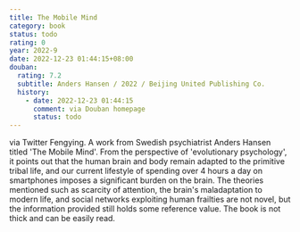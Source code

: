 ```yaml
---
title: The Mobile Mind
category: book
status: todo
rating: 0
year: 2022-9
date: 2022-12-23 01:44:15+08:00
douban:
  rating: 7.2
  subtitle: Anders Hansen / 2022 / Beijing United Publishing Co.
  history:
    - date: 2022-12-23 01:44:15
      comment: via Douban homepage
      status: todo
---
```


via Twitter Fengying. A work from Swedish psychiatrist Anders Hansen titled 'The Mobile Mind'. From the perspective of 'evolutionary psychology', it points out that the human brain and body remain adapted to the primitive tribal life, and our current lifestyle of spending over 4 hours a day on smartphones imposes a significant burden on the brain. The theories mentioned such as scarcity of attention, the brain's maladaptation to modern life, and social networks exploiting human frailties are not novel, but the information provided still holds some reference value. The book is not thick and can be easily read.
